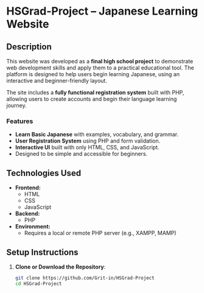 # HSGrad-Project – Japanese Learning Website

## Description

This website was developed as a **final high school project** to demonstrate web development skills and apply them to a practical educational tool. The platform is designed to help users begin learning Japanese, using an interactive and beginner-friendly layout.

The site includes a **fully functional registration system** built with PHP, allowing users to create accounts and begin their language learning journey.

### Features

- **Learn Basic Japanese** with examples, vocabulary, and grammar.
- **User Registration System** using PHP and form validation.
- **Interactive UI** built with only HTML, CSS, and JavaScript.
- Designed to be simple and accessible for beginners.

## Technologies Used

- **Frontend:**
  - HTML
  - CSS
  - JavaScript
- **Backend:**
  - PHP
- **Environment:**
  - Requires a local or remote PHP server (e.g., XAMPP, MAMP)

## Setup Instructions

1. **Clone or Download the Repository**:

   ```bash
   git clone https://github.com/Grit-in/HSGrad-Project
   cd HSGrad-Project
